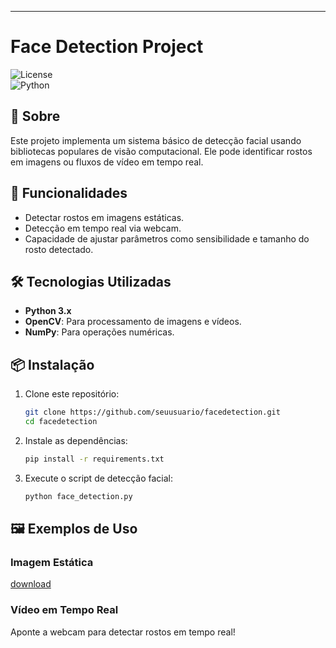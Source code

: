 
---

# Face Detection Project  

![License](https://img.shields.io/badge/license-MIT-blue.svg)  
![Python](https://img.shields.io/badge/python-3.x-blue.svg)  

## 📜 Sobre  
Este projeto implementa um sistema básico de detecção facial usando bibliotecas populares de visão computacional. Ele pode identificar rostos em imagens ou fluxos de vídeo em tempo real.  

## 🚀 Funcionalidades  
- Detectar rostos em imagens estáticas.  
- Detecção em tempo real via webcam.  
- Capacidade de ajustar parâmetros como sensibilidade e tamanho do rosto detectado.  

## 🛠 Tecnologias Utilizadas  
- **Python 3.x**  
- **OpenCV**: Para processamento de imagens e vídeos.  
- **NumPy**: Para operações numéricas.  

## 📦 Instalação  

1. Clone este repositório:  
   ```bash  
   git clone https://github.com/seuusuario/facedetection.git  
   cd facedetection  
   ```  

2. Instale as dependências:  
   ```bash  
   pip install -r requirements.txt  
   ```  

3. Execute o script de detecção facial:  
   ```bash  
   python face_detection.py  
   ```  


## 🖼 Exemplos de Uso  

### Imagem Estática  
  [download](https://github.com/user-attachments/assets/e9a192c8-2a6a-48be-9cf1-274bbf5b169a)


### Vídeo em Tempo Real  
Aponte a webcam para detectar rostos em tempo real!  

